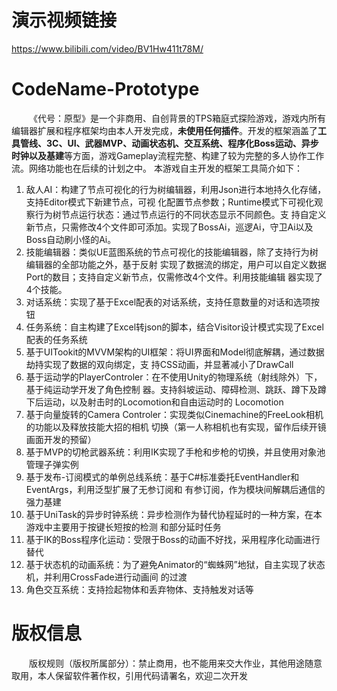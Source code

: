 # 演示视频链接
https://www.bilibili.com/video/BV1Hw411t78M/
# CodeName-Prototype
&emsp;&emsp;《代号：原型》是一个非商用、自创背景的TPS箱庭式探险游戏，游戏内所有编辑器扩展和程序框架均由本人开发完成，**未使用任何插件**。开发的框架涵盖了**工具管线、3C、UI、武器MVP、动画状态机、交互系统、程序化Boss运动、异步时钟以及基建**等方面，游戏Gameplay流程完整、构建了较为完整的多人协作工作流。网络功能也在后续的计划之中。
本游戏自主开发的框架工具简介如下：
1. 敌人AI：构建了节点可视化的行为树编辑器，利用Json进行本地持久化存储，支持Editor模式下新建节点，可视
化配置节点参数；Runtime模式下可视化观察行为树节点运行状态：通过节点运行的不同状态显示不同颜色。支
持自定义新节点，只需修改4个文件即可添加。实现了BossAi，巡逻Ai，守卫Ai以及Boss自动刷小怪的Ai。
2. 技能编辑器：类似UE蓝图系统的节点可视化的技能编辑器，除了支持行为树编辑器的全部功能之外，基于反射
实现了数据流的绑定，用户可以自定义数据Port的数目；支持自定义新节点，仅需修改4个文件。利用技能编辑
器实现了4个技能。
3. 对话系统：实现了基于Excel配表的对话系统，支持任意数量的对话和选项按钮
4. 任务系统：自主构建了Excel转json的脚本，结合Visitor设计模式实现了Excel配表的任务系统
5. 基于UITookit的MVVM架构的UI框架：将UI界面和Model彻底解耦，通过数据劫持实现了数据的双向绑定，支
持CSS动画，并显著减小了DrawCall
6. 基于运动学的PlayerControler：在不使用Unity的物理系统（射线除外）下，基于纯运动学开发了角色控制
器。支持斜坡运动、障碍检测、跳跃、蹲下及蹲下后运动，以及射击时的Locomotion和自由运动时的
Locomotion
7. 基于向量旋转的Camera Controler：实现类似Cinemachine的FreeLook相机的功能以及释放技能大招的相机
切换（第一人称相机也有实现，留作后续开镜画面开发的预留）
8. 基于MVP的切枪武器系统：利用IK实现了手枪和步枪的切换，并且使用对象池管理子弹实例
9. 基于发布-订阅模式的单例总线系统：基于C#标准委托EventHandler和EventArgs，利用泛型扩展了无参订阅和
有参订阅，作为模块间解耦后通信的强力基建
10. 基于UniTask的异步时钟系统：异步检测作为替代协程延时的一种方案，在本游戏中主要用于按键长短按的检测
和部分延时任务
11. 基于IK的Boss程序化运动：受限于Boss的动画不好找，采用程序化动画进行替代
12. 基于状态机的动画系统：为了避免Animator的“蜘蛛网”地狱，自主实现了状态机，并利用CrossFade进行动画间
的过渡
13. 角色交互系统：支持捡起物体和丢弃物体、支持触发对话等
# 版权信息
&emsp;&emsp;版权规则（版权所属部分）：禁止商用，也不能用来交大作业，其他用途随意取用，本人保留软件著作权，引用代码请署名，欢迎二次开发

